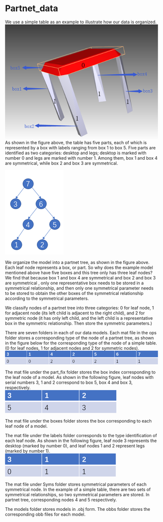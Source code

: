 # Partnet_data
We use a simple table as an example to illustrate how our data is organized.
![image](https://github.com/PeppaZhu/Partnet_data/blob/master/pictures/picture1.png)  
As shown in the figure above, the table has five parts, each of which is represented by a box with labels ranging from box 1 to box 5. Five parts are identified as two categories: desktop and legs; desktop is marked with number 0 and legs are marked with number 1. Among them, box 1 and box 4 are symmetrical, while box 2 and box 3 are symmetrical.

![image](https://github.com/PeppaZhu/Partnet_data/blob/master/pictures/picture2.png)
 
We organize the model into a partnet tree, as shown in the figure above. Each leaf node represents a box, or part. So why does the example model mentioned above have five boxes and this tree only has three leaf nodes? We find that because box 1 and box 4 are symmetrical and box 2 and box 3 are symmetrical , only one representative box needs to be stored in a symmetrical relationship, and then only one symmetrical parameter needs to be stored to obtain the other boxes of the symmetrical relationship according to the symmetrical parameters.

We classify nodes of a partnet tree into three categories: 0 for leaf node, 1 for adjacent node (its left child is adjacent to the right child), and 2 for symmetric node (it has only left child, and the left child is a representative box in the symmetric relationship. Then store the symmetric parameters.)

There are seven folders in each of our data models. Each mat file in the ops folder stores a corresponding type of the node of a partnet tree, as shown in the figure below for the corresponding type of the node of a simple table.(0 for leaf nodes, 1 for adjacent nodes and 2 for symmetric nodes).
![image](https://github.com/PeppaZhu/Partnet_data/blob/master/pictures/picture3.png)  

The mat file under the part_fix folder stores the box index corresponding to the leaf node of a model. As shown in the following figure, leaf nodes with serial numbers 3, 1 and 2 correspond to box 5, box 4 and box 3, respectively.  
![image](https://github.com/PeppaZhu/Partnet_data/blob/master/pictures/picture5.png)

The mat file under the boxes folder stores the box corresponding to each leaf node of a model.

The mat file under the labels folder corresponds to the type identification of each leaf node. As shown in the following figure, leaf node 3 represents the desktop (marked by number 0), and leaf nodes 1 and 2 represent legs (marked by number 1).  
![image](https://github.com/PeppaZhu/Partnet_data/blob/master/pictures/picture6.png)

The mat file under Syms folder stores symmetrical parameters of each symmetrical node. In the example of a simple table, there are two sets of symmetrical relationships, so two symmetrical parameters are stored. In partnet tree, corresponding nodes 4 and 5 respectively.

The models folder stores models in .obj form. The obbs folder stores the corresponding obb files for each model.
